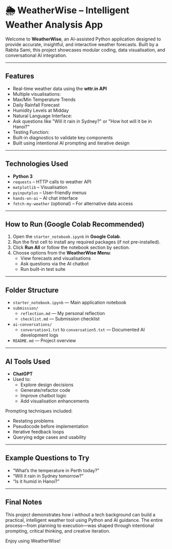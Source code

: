 # 🌦️ WeatherWise – Intelligent Weather Analysis App

Welcome to **WeatherWise**, an AI-assisted Python application designed to provide accurate, insightful, and interactive weather forecasts. Built by a Rabita Sami, this project showcases modular coding, data visualisation, and conversational AI integration.

---

## Features

-  Real-time weather data using the **wttr.in API**
-  Multiple visualisations:
  - Max/Min Temperature Trends
  - Daily Rainfall Forecast
  - Humidity Levels at Midday
-  Natural Language Interface:
  - Ask questions like "Will it rain in Sydney?" or "How hot will it be in Hanoi?"
-  Testing Function:
  - Built-in diagnostics to validate key components
-  Built using intentional AI prompting and iterative design

---

## Technologies Used

- **Python 3**
- `requests` – HTTP calls to weather API
- `matplotlib` – Visualisation
- `pyinputplus` – User-friendly menus
- `hands-on-ai` – AI chat interface
- `fetch-my-weather` (optional) – For alternative data access

---

## How to Run (Google Colab Recommended)

1. Open the `starter_notebook.ipynb` in **Google Colab**.
2. Run the first cell to install any required packages (if not pre-installed).
3. Click **Run All** or follow the notebook section by section.
4. Choose options from the **WeatherWise Menu**:
   - View forecasts and visualisations
   - Ask questions via the AI chatbot
   - Run built-in test suite

---

## Folder Structure

- `starter_notebook.ipynb` — Main application notebook
- `submission/`
  - `reflection.md` — My personal reflection
  - `checklist.md` — Submission checklist
- `ai-conversations/`
  - `conversation1.txt` to `conversation5.txt` — Documented AI development logs
- `README.md` — Project overview

---

## AI Tools Used

- **ChatGPT** 
- Used to:
  - Explore design decisions
  - Generate/refactor code
  - Improve chatbot logic
  - Add visualisation enhancements

Prompting techniques included:
- Restating problems
- Pseudocode before implementation
- Iterative feedback loops
- Querying edge cases and usability

---

## Example Questions to Try

- “What’s the temperature in Perth today?”
- “Will it rain in Sydney tomorrow?”
- “Is it humid in Hanoi?”

---

##  Final Notes

This project demonstrates how i without a tech background can build a practical, intelligent weather tool using Python and AI guidance. The entire process—from planning to execution—was shaped through intentional prompting, critical thinking, and creative iteration.

Enjoy using WeatherWise! 
